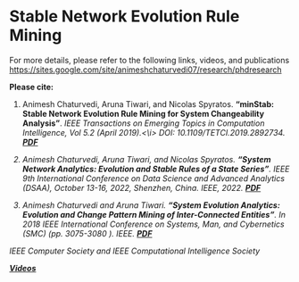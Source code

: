 # Stable Network Evolution Rule Mining

For more details, please refer to the following links, videos, and publications
https://sites.google.com/site/animeshchaturvedi07/research/phdresearch

<b>Please cite:</b>
1. Animesh Chaturvedi, Aruna Tiwari, and Nicolas Spyratos. <b>“minStab: Stable Network Evolution Rule Mining for System Changeability Analysis”</b>. <i>IEEE Transactions on Emerging Topics in Computation Intelligence, Vol 5.2 (April 2019).<\i> DOI: 10.1109/TETCI.2019.2892734. <a href="https://www.researchgate.net/profile/Animesh-Chaturvedi/publication/332164684_minStab_Stable_Network_Evolution_Rule_Mining_for_System_Changeability_Analysis/links/5cb820ec4585156cd79fb353/minStab-Stable-Network-Evolution-Rule-Mining-for-System-Changeability-Analysis.pdf" target="_blank"> <b>PDF</b> </a>

2. Animesh Chaturvedi, Aruna Tiwari, and Nicolas Spyratos. <b>“System Network Analytics: Evolution and Stable Rules of a State Series”</b>. <i>IEEE 9th International Conference on Data Science and Advanced Analytics (DSAA), October 13-16, 2022, Shenzhen, China. IEEE, 2022. </i> <a href="https://arxiv.org/ftp/arxiv/papers/2210/2210.15965.pdf" target="_blank"> <b>PDF</b> </a>

3. Animesh Chaturvedi and Aruna Tiwari. <b>“System Evolution Analytics: Evolution and Change Pattern Mining of Inter-Connected Entities”</b>. <i>In 2018 IEEE International Conference on Systems, Man, and Cybernetics (SMC) (pp. 3075-3080 ). IEEE. </i> <a href="https://www.researchgate.net/profile/Animesh-Chaturvedi/publication/330477713_System_Evolution_Analytics_Evolution_and_Change_Pattern_Mining_of_Inter-Connected_Entities/links/5ca583b5299bf1b86d634662/System-Evolution-Analytics-Evolution-and-Change-Pattern-Mining-of-Inter-Connected-Entities.pdf" target="_blank"> <b>PDF</b> </a>

IEEE Computer Society and IEEE Computational Intelligence Society

<a href="https://www.youtube.com/watch?v=ohOeTXoI-IY&list=PLtvWi5o3JBnF3yxcjGdT4KCDLxRBIpsyR" target="_blank"> <b>Videos</b> </a>

